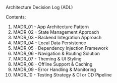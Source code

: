 Architecture Decision Log (ADL)

Contents:

1. MADR_01 - App Architecture Pattern
1. MADR_02 - State Management Approach
1. MADR_03 - Backend Integration Approach
1. MADR_04 - Local Data Persistence
1. MADR_05 - Dependency Injection Framework
1. MADR_06 - Navigation & Routing Solution
1. MADR_07 - Theming & UI Styling
1. MADR_08 - Offline Support & Caching
1. MADR_09 - Error Handling & Monitoring
1. MADR_10 - Testing Strategy & CI or CD Pipeline
